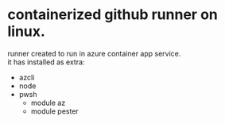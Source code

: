 # containerized github runner on linux.

runner created to run in azure container app service.  
it has installed as extra:
  - azcli
  - node
  - pwsh
    - module az
    - module pester


